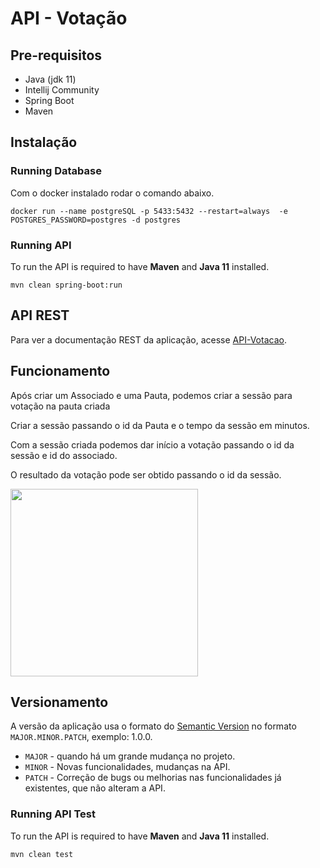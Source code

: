 # API - Votação

## Pre-requisitos

* Java (jdk 11)
* Intellij Community
* Spring Boot
* Maven

## Instalação

### Running Database

Com o docker instalado rodar o comando abaixo.
````
docker run --name postgreSQL -p 5433:5432 --restart=always  -e POSTGRES_PASSWORD=postgres -d postgres

````

### Running API
To run the API is required to have **Maven** and **Java 11** installed.
````
mvn clean spring-boot:run
````

## API REST

Para ver a documentação REST da aplicação, acesse [API-Votacao](https://dcc-api-votacao.herokuapp.com/swagger-ui.html).

## Funcionamento

Após criar um Associado e uma Pauta, podemos criar a sessão para votação na pauta criada

Criar a sessão passando o id da Pauta e o tempo da sessão em minutos.

Com a sessão criada podemos dar início a votação passando o id da sessão e id do associado.

O resultado da votação pode ser obtido passando o id da sessão.

<code><img height="300" src="https://user-images.githubusercontent.com/3722556/100819890-75377300-3423-11eb-839a-ae97bb1ca1c0.png"></code>

## Versionamento

A versão da aplicação usa o formato do [Semantic Version](https://semver.org/) no formato `MAJOR.MINOR.PATCH`, exemplo: 1.0.0.

* `MAJOR` - quando há um grande mudança no projeto.
* `MINOR` - Novas funcionalidades, mudanças na API.
* `PATCH` - Correção de bugs ou melhorias nas funcionalidades já existentes, que não alteram a API.

### Running API Test
To run the API is required to have **Maven** and **Java 11** installed.
````
mvn clean test

````
